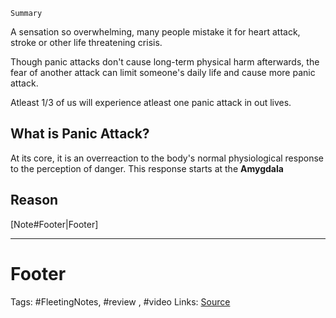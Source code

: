 `Summary`

A sensation so overwhelming, many people mistake it for heart attack, stroke or other life threatening crisis. 

Though panic attacks don't cause long-term physical harm afterwards, the fear of another attack can limit someone's daily life and cause more panic attack.

Atleast 1/3 of us will experience atleast one panic attack in out lives. 

## What is Panic Attack?
At its core, it is an overreaction to the body's  normal physiological response to the perception of danger. This response starts at the **Amygdala**

## Reason



[Note#Footer|Footer]

---
# Footer
Tags: #FleetingNotes, #review , #video
Links: 
[Source](https://www.youtube.com/watch?edufilter=NULL&t=78s&v=IzFObkVRSV0&ab_channel=TED-Ed)
<!--stackedit_data:
eyJoaXN0b3J5IjpbMTc4NTMxNjU4MCwtMTYxNTUxMjI3XX0=
-->